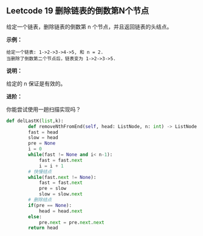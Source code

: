 ## Leetcode 19 删除链表的倒数第N个节点

给定一个链表，删除链表的倒数第 n 个节点，并且返回链表的头结点。

**示例：**

```
给定一个链表: 1->2->3->4->5, 和 n = 2.
当删除了倒数第二个节点后，链表变为 1->2->3->5.
```

**说明：**

给定的 n 保证是有效的。

**进阶：**

你能尝试使用一趟扫描实现吗？

```python
def delLastK(list,k):
        def removeNthFromEnd(self, head: ListNode, n: int) -> ListNode:
        fast = head
        slow = head
        pre = None
        i = 0
        while(fast != None and i< n-1):
            fast = fast.next
            i = i + 1
        # 快慢结点
        while(fast.next != None):
            fast = fast.next
            pre = slow
            slow = slow.next
        # 删除结点
        if(pre == None):
            head = head.next
       	else:
            pre.next = pre.next.next
        return head
```

